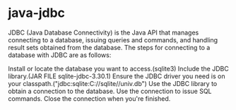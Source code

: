# java-jdbc
JDBC (Java Database Connectivity) is the Java API that manages connecting to a database, issuing queries and commands, and handling result sets obtained from the database.
The steps for connecting to a database with JDBC are as follows:

Install or locate the database you want to access.(sqlite3)
Include the JDBC library.(JAR FILE sqlite-jdbc-3.30.1)
Ensure the JDBC driver you need is on your classpath.("jdbc:sqlite:C://sqlite//univ.db")
Use the JDBC library to obtain a connection to the database.
Use the connection to issue SQL commands.
Close the connection when you're finished.
